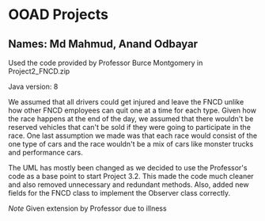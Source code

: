# OOAD Projects

## Names: Md Mahmud, Anand Odbayar

Used the code provided by Professor Burce Montgomery in Project2_FNCD.zip

Java version: 8

We assumed that all drivers could get injured and leave the FNCD unlike how other FNCD employees can quit one at a time for each type. Given how the race happens at the end of the day, we assumed that there wouldn't be reserved vehicles that can't be sold if they were going to participate in the race. One last assumption we made was that each race would consist of the one type of cars and the race wouldn't be a mix of cars like monster trucks and performance cars.

The UML has mostly been changed as we decided to use the Professor's code as a base point to start Project 3.2. This made the code much cleaner and also removed unnecessary and redundant methods. Also, added new fields for the FNCD class to implement the Observer class correctly.

*Note*
Given extension by Professor due to illness